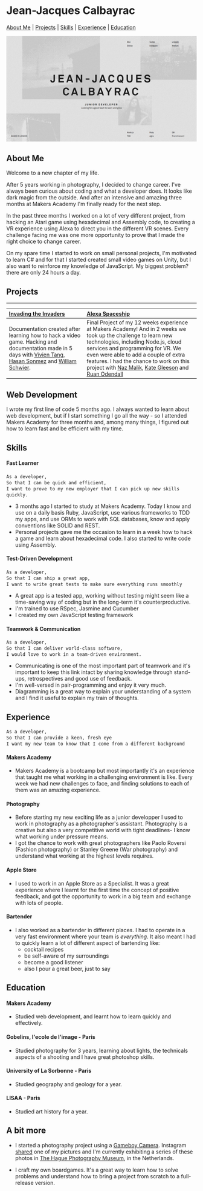 # Jean-Jacques Calbayrac

[About Me](#about-me) | [Projects](#projects) | [Skills](#skills) | [Experience](#experience) | [Education](#education)

<a name="website" href="http://calbayrac.one/">![landing_page](images/landing.png)</a>

## <a name="about-me">About Me</a>

Welcome to a new chapter of my life.

After 5 years working in photography, I decided to change career. I've always been curious about coding and what a developer does. It looks like dark magic from the outside. And after an intensive and amazing three months at Makers Academy I'm finally ready for the next step.

In the past three months I worked on a lot of very different project, from hacking an Atari game using hexadecimal and Assembly code, to creating a VR experience using Alexa to direct you in the different VR scenes. Every challenge facing me was one more opportunity to prove that I made the right choice to change career.

On my spare time I started to work on small personal projects, I'm motivated to learn C# and for that I started created small video games on Unity, but I also want to reinforce my knowledge of JavaScript. My biggest problem? there are only 24 hours a day.

## <a name="projects">Projects</a>
------------

| [Invading the Invaders](https://github.com/gekographe/invading_invaders) | [Alexa Spaceship](https://github.com/nazwhale/spaceship) |
| :--------------- | :--------------- |
| Documentation created after learning how to hack a video game. Hacking and documentation made in 5 days with [Vivien Tang](https://github.com/honjintang), [Hasan Sonmez](https://github.com/UltimateCoder00) and [William Schwier](https://github.com/w-schwier).| Final Project of my 12 weeks experience at Makers Academy! And in 2 weeks we took up the challenge to learn new technologies, including Node.js, cloud services and programming for VR. We even were able to add a couple of extra features. I had the chance to work on this project with [Naz Malik](https://github.com/nazwhale), [Kate Gleeson](https://github.com/allbecauseyoutoldmeso) and [Ruan Odendall](https://github.com/ruanodendaal)

Web Development
---------------

I wrote my first line of code 5 months ago. I always wanted to learn about web development, but if I start something I go all
the way - so I attended Makers Academy for three months and, among many things, I figured out how to learn fast and be efficient with my time.

## <a name="skills">Skills</a>

#### Fast Learner
```
As a developer,
So that I can be quick and efficient,
I want to prove to my new employer that I can pick up new skills quickly.
```

- 3 months ago I started to study at Makers Academy.
  Today I know and use on a daily basis Ruby, JavaScript,
  use various frameworks to TDD my apps, and use ORMs to work with SQL databases,
  know and apply conventions like SOLID and REST.
- Personal projects gave me the occasion to learn in a week how to
  hack a game and learn about hexadecimal code. I also started to write code using Assembly.

#### Test-Driven Development
```
As a developer,
So that I can ship a great app,
I want to write great tests to make sure everything runs smoothly
```

- A great app is a tested app, working without testing might
  seem like a time-saving way of coding but in the long-term
  it's counterproductive.
- I'm trained to use RSpec, Jasmine and Cucumber
- I created my own JavaScript testing framework

#### Teamwork & Communication
```
As a developer,
So that I can deliver world-class software,
I would love to work in a team-driven environment.
```

- Communicating is one of the most important part of teamwork
  and it's important to keep this link intact by sharing knowledge
  through stand-ups, retrospectives and good use of feedback.
- I'm well-versed in pair-programming and enjoy it very much.
- Diagramming is a great way to explain your understanding of a system and I find it useful to explain my train of thoughts.

## <a name="experience">Experience</a>
```
As a developer,
So that I can provide a keen, fresh eye
I want my new team to know that I come from a different background
```

#### Makers Academy

- Makers Academy is a bootcamp but most importantly it's an experience
  that taught me what working in a challenging environment is like.
  Every week we had new challenges to face, and finding solutions to each
  of them was an amazing experience.

#### Photography

- Before starting my new exciting life as a junior developper
  I used to work in photography as a photographer's assistant.
  Photography is a creative but also a very competitive world
  with tight deadlines- I know what working under pressure means.
- I got the chance to work with great photographers like
  Paolo Roversi (Fashion photography) or Stanley Greene (War photography)
  and understand what working at the highest levels requires.

#### Apple Store

- I used to work in an Apple Store as a Specialist. It was a great experience
  where I learnt for the first time the concept of positive feedback, and got the opportunity
  to work in a big team and exchange with lots of people.

#### Bartender

- I also worked as a bartender in different places. I had to operate in
  a very fast environment where your team is _everything_. It also meant I had to quickly learn a lot of different aspect of bartending like:
  - cocktail recipes
  - be self-aware of my surroundings
  - become a good listener
  - also I pour a great beer, just to say

## <a name="education">Education</a>

#### Makers Academy

- Studied web development, and learnt how to learn quickly and effectively.

#### Gobelins, l'ecole de l'image - Paris

- Studied photography for 3 years, learning about lights, the technicals aspects of a shooting and I have great photoshop skills.

#### University of La Sorbonne - Paris

- Studied geography and geology for a year.

#### LISAA - Paris

- Studied art history for a year.

## A bit more

- I started a photography project using a [Gameboy Camera](https://www.instagram.com/gameboycameraman/). Instagram [shared](https://www.instagram.com/p/BKofrdFD4IF/) one of my pictures and I'm currently exhibiting a series of these photos in [The Hague Photography Museum](http://www.fotomuseumdenhaag.nl/en/exhibitions/gameboycameraman), in the Netherlands.

- I craft my own boardgames. It's a great way to learn how to solve problems and understand how to bring a project from scratch to a full-release version.
